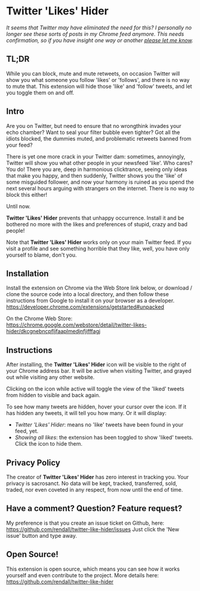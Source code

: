 # Twitter 'Likes' Hider

_It seems that Twitter may have eliminated the need for this? I personally no longer see these sorts of posts in my Chrome feed anymore.  This needs confirmation, so if you have insight one way or another [please let me know](https://github.com/rendall/twitter-like-hider/issues/2)._

## TL;DR ## 
While you can block, mute and mute retweets, on occasion Twitter will show you what someone you follow 'likes' or 'follows', and there is no way to mute that. This extension will hide those 'like' and 'follow' tweets, and let you toggle them on and off.

## Intro ##
Are you on Twitter, but need to ensure that no wrongthink invades your echo chamber? Want to seal your filter bubble even tighter? Got all the idiots blocked, the dummies muted, and problematic retweets banned from your feed?

There is yet one more crack in your Twitter dam: sometimes, annoyingly, Twitter will show you what other people in your newsfeed 'like'. Who cares?  You do! There you are, deep in harmonious clicktrance, seeing only ideas that make you happy, and then suddenly, Twitter shows you the 'like' of some misguided follower, and now your harmony is ruined as you spend the next several hours arguing with strangers on the internet. There is no way to block this either!

Until now.

**Twitter 'Likes' Hider** prevents that unhappy occurrence. Install it and be bothered no more with the likes and preferences of stupid, crazy and bad people!  

Note that **Twitter 'Likes' Hider** works only on your main Twitter feed. If you visit a profile and see something horrible that they like, well, you have only yourself to blame, don't you.

## Installation ##
Install the extension on Chrome via the Web Store link below, or download / clone the source code into a local directory, and then follow these instructions from Google to install it on your browser as a developer.  https://developer.chrome.com/extensions/getstarted#unpacked

On the Chrome Web Store:
https://chrome.google.com/webstore/detail/twitter-likes-hider/dkcgnebncpfljfaaplmedjnfjifffagj

## Instructions ##
After installing, the **Twitter 'Likes' Hider** icon will be visible to the right of your Chrome address bar. It will be active when visiting Twitter, and grayed out while visiting any other website.

Clicking on the icon while active will toggle the view of the 'liked' tweets from hidden to visible and back again.

To see how many tweets are hidden, hover your cursor over the icon. If it has hidden any tweets, it will tell you how many. Or it will display:
- _Twitter 'Likes' Hider_: means no 'like' tweets have been found in your feed, yet.
- _Showing all likes_: the extension has been toggled to show 'liked' tweets. Click the icon to hide them.

## Privacy Policy ##
The creator of **Twitter 'Likes' Hider** has zero interest in tracking you. Your privacy is sacrosanct. No data will be kept, tracked, transferred, sold, traded, nor even coveted in any respect, from now until the end of time.

## Have a comment? Question? Feature request? ##
My preference is that you create an issue ticket on Github, here: https://github.com/rendall/twitter-like-hider/issues Just click the 'New issue' button and type away. 

## Open Source! ##
This extension is open source, which means you can see how it works yourself and even contribute to the project. 
More details here: https://github.com/rendall/twitter-like-hider

